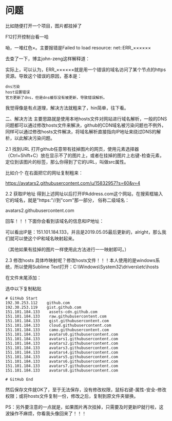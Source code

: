 # 问题

比如随便打开一个项目，图片都挂掉了

F12打开控制台看一哈

呦，一堆红色×。主要报错是Failed to load resource: net::ERR_××××××

去查了一下，博主john-zeng这样解释道：

实际上，可以认为，ERR_××××××就是用一个错误的域名访问了某个节点的https资源。导致这个错误的原因，基本是：

    dns污染
    host设置错误
    官方更新了dns，但是dns缓存没有被更新，导致错误解析。
我觉得像是有点道理，解决方法就粗来了，hin简单，往下看。

二、解决方法
主要思路就是使用本地hosts文件对网站进行域名解析，一般的DNS问题都可以通过修改hosts文件来解决，github的CDN域名被污染问题也不例外，同样可以通过修改hosts文件解决，将域名解析直接指向IP地址来绕过DNS的解析，以此解决污染问题。

2.1 找到URL
打开github任意带有挂掉图片的网页，使用元素选择器（Ctrl+Shift+C）放在显示不了的图片上，或者在挂掉的图片上右键-检查元素，定位到该图片的标签，那么你得到了它的URL，叫做src属性。

比如介个
在右面把它的网址复制粗来：

<https://avatars2.githubusercontent.com/u/15832957?s=60&v=4>

2.2 获取IP地址
得到上述网址以后打开IPAddress.com这个网站，在搜索框输入它的域名，就是"https:"//到"com"那一部分， 俗称二级域名：

avatars2.githubusercontent.com

回车！！！下面你会看到该域名的信息和IP地址：

可以看出IP是：151.101.184.133，并且是2019.05.05最后更新的，alright，那么我们就可以使这个IP和域名映射起来。

（其他如果有挂掉的图片一样使用此方法进行一一映射即可。）

2.3 修改hosts
具体咋映射呢？修改hosts文件！！！本人使用的是windows系统，所以使用Sublime Text打开：C:\Windows\System32\drivers\etc\hosts

在文件末尾添加：

选中以下复制粘贴

    # GitHub Start 
    192.30.253.112    github.com 
    192.30.253.119    gist.github.com
    151.101.184.133    assets-cdn.github.com
    151.101.184.133    raw.githubusercontent.com
    151.101.184.133    gist.githubusercontent.com
    151.101.184.133    cloud.githubusercontent.com
    151.101.184.133    camo.githubusercontent.com
    151.101.184.133    avatars0.githubusercontent.com
    151.101.184.133    avatars1.githubusercontent.com
    151.101.184.133    avatars2.githubusercontent.com
    151.101.184.133    avatars3.githubusercontent.com
    151.101.184.133    avatars4.githubusercontent.com
    151.101.184.133    avatars5.githubusercontent.com
    151.101.184.133    avatars6.githubusercontent.com
    151.101.184.133    avatars7.githubusercontent.com
    151.101.184.133    avatars8.githubusercontent.com

    # GitHub End
然后保存文件就OK了，至于无法保存，没有修改权限，鼠标右键-属性-安全-修改权限；或将hosts文件复制一份，修改之后，复制到原文件夹替换。

PS：另外要注意的一点就是，如果图片再次挂掉，只需要及时更新IP就行啦，这波操作不麻烦，你看我头像回来了！！！
